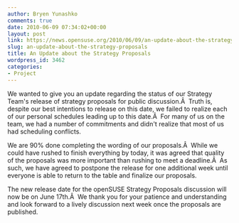 ```yaml
---
author: Bryen Yunashko
comments: true
date: 2010-06-09 07:34:02+00:00
layout: post
link: https://news.opensuse.org/2010/06/09/an-update-about-the-strategy-proposals/
slug: an-update-about-the-strategy-proposals
title: An Update about the Strategy Proposals
wordpress_id: 3462
categories:
- Project
---
```


We wanted to give you an update regarding the status of our Strategy Team's release of strategy proposals for public discussion.Â  Truth is, despite our best intentions to release on this date, we failed to realize each of our personal schedules leading up to this date.Â  For many of us on the team, we had a number of commitments and didn't realize that most of us had scheduling conflicts.

We are 90% done completing the wording of our proposals.Â  While we could have rushed to finish everything by today, it was agreed that quality of the proposals was more important than rushing to meet a deadline.Â  As such, we have agreed to postpone the release for one additional week until everyone is able to return to the table and finalize our proposals.

The new release date for the openSUSE Strategy Proposals discussion will now be on June 17th.Â  We thank you for your patience and understanding and look forward to a lively discussion next week once the proposals are published.
